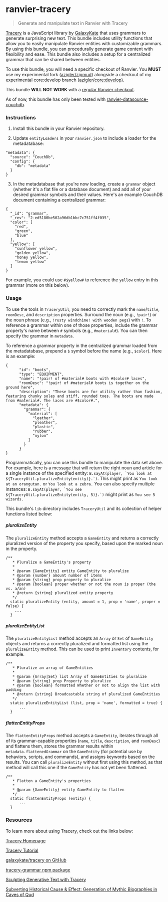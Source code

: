 # ranvier-tracery

> Generate and manipulate text in Ranvier with Tracery

[Tracery](https://github.com/galaxykate/tracery) is a JavaScript library by [GalaxyKate](https://twitter.com/GalaxyKate) that uses grammars to generate surprising new text. This bundle includes utility functions that allow you to easily manipulate Ranvier entities with customizable grammars. By using this bundle, you can procedurally generate game content with flexibility and ease. This bundle also includes a setup for a centralized grammar that can be shared between entities.

To use this bundle, you will need a specific checkout of Ranvier. You __MUST__ use my experimental fork ([azigler/zigmud](https://github.com/azigler/zigmud)) alongside a checkout of my experimental core:develop branch ([azigler/core:develop](https://github.com/azigler/core/tree/develop)).

This bundle __WILL NOT WORK__ with a [regular Ranvier checkout](https://github.com/RanvierMUD/ranviermud).

As of now, this bundle has only been tested with [ranvier-datasource-couchdb](https://github.com/azigler/ranvier-datasource-couchdb).

### Instructions

1. Install this bundle in your Ranvier repository.

2. Update `entityLoaders` in your `ranvier.json` to include a loader for the metadatabase:

```
"metadata": {
  "source": "CouchDb",
  "config": {
    "db": "metadata"
  }
}
```

3. In the metadatabase that you're now loading, create a `grammar` object (whether it's a flat file or a database document) and add all of your desired grammar symbols and their values. Here's an example CouchDB document containing a centralized grammar:

```
{
  "_id": "grammar",
  "_rev": "2-ed5180be502a96db1bbc7c751ff4f035",
  "color": [
    "red",
    "green",
    "blue"
  ],
  "yellow": [
    "sunflower yellow",
    "golden yellow",
    "honey yellow",
    "lemon yellow"
  ]
}
```
For example, you could use `#$yellow#` to reference the `yellow` entry in this grammar (more on this below).


### Usage

To use the tools in `TraceryUtil`, you need to correctly mark the `name`/`title`, `roomDesc`, and `description` properties. Surround the noun (e.g., `!pair!`) or the noun phrase (e.g., `!rusty windchime! with wooden pegs`) with `!`. To reference a grammar within one of those properties, include the grammar property's name between `#` symbols (e.g., `#material#`). You can then specify the grammar in `metadata`.

To reference a grammar property in the centralized grammar loaded from the metadatabase, prepend a `$` symbol before the name (e.g., `$color`). Here is an example:

```
{
      "id": "boots",
      "type": "EQUIPMENT",
      "name": "!pair! of #material# boots with #$color# laces",
      "roomDesc": "!pair! of #material# boots is together on the ground here",
      "description": "These boots are for utility rather than fashion, featuring chunky soles and stiff, rounded toes. The boots are made from #material#. The laces are #$color#.",
      "metadata": {
        "grammar": {
          "material": [
            "leather",
            "pleather",
            "plastic",
            "rubber",
            "nylon"
          ]
        }
      }
}
```


Programmatically, you can use this bundle to manipulate the data set above. For example, here is a message that will return the right noun and article for a single instance of the specified entity: ```B.sayAt(player, `You look at ${TraceryUtil.pluralizeEntity(entity)}.`)```. This might print as `You look at an orangutan.` or `You look at a zebra.` You can also specify multiple instances: ```B.sayAt(player, `You see ${TraceryUtil.pluralizeEntity(entity, 5)}.`)``` might print as `You see 5 wizards.`

This bundle's `lib` directory includes `TraceryUtil` and its collection of helper functions listed below:


##### pluralizeEntity

The `pluralizeEntity` method accepts a `GameEntity` and returns a correctly pluralized version of the property you specify, based upon the marked noun in the property.

```
/**
   * Pluralize a GameEntity's property
   *
   * @param {GameEntity} entity GameEntity to pluralize
   * @param {number} amount number of items
   * @param {string} prop property to pluralize
   * @param {boolean} proper whether or not the noun is proper (the vs. a/an)
   * @return {string} pluralized entity property
   */
  static pluralizeEntity (entity, amount = 1, prop = 'name', proper = false) {
    ...
  }
```


##### pluralizeEntityList

The `pluralizeEntityList` method accepts an `Array` or `Set` of `GameEntity` objects and returns a correctly pluralized and formatted list using the `pluralizeEntity` method. This can be used to print `Inventory` contents, for example.

```  
/**
   * Pluralize an array of GameEntities
   *
   * @param {Array|Set} list Array of GameEntities to pluralize
   * @param {string} prop Property to pluralize
   * @param {boolean} formatted Whether or not to align the list with padding
   * @return {string} Broadcastable string of pluralized GameEntities
   */
  static pluralizeEntityList (list, prop = 'name', formatted = true) {
      ...
  }
```

##### flattenEntityProps

The `flattenEntityProps` method accepts a `GameEntity`, iterates through all of its grammar-capable properties (`name`, `title`, `description`, and `roomDesc`) and flattens them, stores the grammar results within `metadata.flattenedGrammar` on the `GameEntity` (for potential use by behaviors, scripts, and commands), and assigns keywords based on the results. You can call `pluralizeEntity` without first using this method, as that method will call this one if the `GameEntity` has not yet been flattened.
  
```
/**
   * Flatten a GameEntity's properties
   *
   * @param {GameEntity} entity GameEntity to flatten
   */
  static flattenEntityProps (entity) {
      ...
  }
```

### Resources

To learn more about using Tracery, check out the links below:

[Tracery Homepage](https://tracery.io/)

[Tracery Tutorial](http://www.crystalcodepalace.com/traceryTut.html)

[galaxykate/tracery on GitHub](https://github.com/galaxykate/tracery/tree/tracery2)

[tracery-grammar npm package](https://www.npmjs.com/package/tracery-grammar)

[Sculpting Generative Text with Tracery](https://www.andrewzigler.com/blog/sculpting-generative-text-with-tracery/)

[Subverting Historical Cause & Effect: Generation of Mythic Biographies in Caves of Qud](http://www.freeholdgames.com/papers/Generation_of_mythic_biographies_in_Cavesofqud.pdf)
